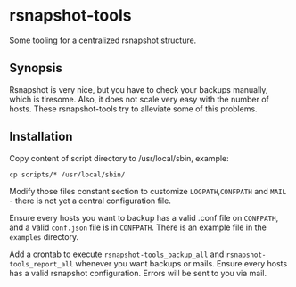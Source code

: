 # rsnapshot-tools
Some tooling for a centralized rsnapshot structure.

## Synopsis

Rsnapshot is very nice, but you have to check your backups manually, which is tiresome. Also, it does not scale very easy with the number of hosts. These rsnapshot-tools try to alleviate some of this problems.

## Installation

Copy content of script directory to /usr/local/sbin, example:
```
cp scripts/* /usr/local/sbin/
```

Modify those files constant section to customize `LOGPATH`,`CONFPATH` and `MAIL` - there is not yet a central configuration file.

Ensure every hosts you want to backup has a valid .conf file on `CONFPATH`, and a valid `conf.json` file is in `CONFPATH`. There is an example file in the `examples` directory.

Add a crontab to execute `rsnapshot-tools_backup_all` and `rsnapshot-tools_report_all` whenever you want backups or mails.
Ensure every hosts has a valid rsnapshot configuration. Errors will be sent to you via mail.
